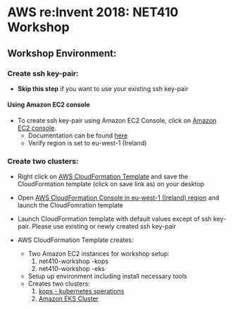# AWS re:Invent 2018: NET410 Workshop

## Workshop Environment:

### Create ssh key-pair:

- **Skip this step** if you want to use your existing ssh key-pair

#### Using Amazon EC2 console

- To create ssh key-pair using Amazon EC2 Console, click on [Amazon EC2 console](https://eu-west-1.console.aws.amazon.com/ec2/).
  - Documentation can be found [here](https://docs.aws.amazon.com/AWSEC2/latest/UserGuide/ec2-key-pairs.html#having-ec2-create-your-key-pair)
  - Verify region is set to eu-west-1 (Ireland)

### Create two clusters:

- Right click on [AWS CloudFormation Template](https://s3-eu-west-1.amazonaws.com/net410-workshop-eu-west-1/net410-workshop-setup.json) and save the CloudFormation template (click on save link as) on your desktop
- Open [AWS CloudFormation Console in eu-west-1 (Ireland) region](https://eu-west-1.console.aws.amazon.com/cloudformation/) and launch the CloudFomration template
- Launch CloudFormation template with default values except of ssh key-pair. Please use existing or newly created ssh key-pair

- AWS CloudFormation Template creates:
  - Two Amazon EC2 instances for workshop setup:
    1. net410-workshop -kops
    2. net410-workshop -eks
  - Setup up environment including install necessary tools
  - Creates two clusters:
    1. [kops - kubernetes sperations](https://github.com/kubernetes/kops/blob/master/README.md)
    2. [Amazon EKS Cluster](https://aws.amazon.com/eks/)


